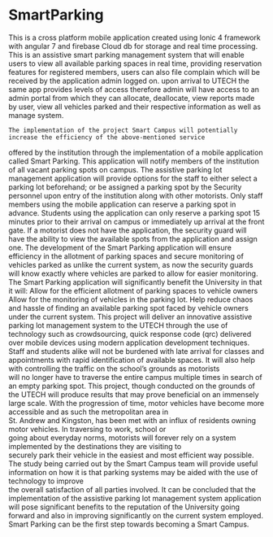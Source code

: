 # SmartParking
This is a cross platform mobile application created using Ionic 4 framework with angular 7 and firebase Cloud db for storage and real time processing. This is an assistive smart parking management system that will enable users to view all available parking spaces in real time, providing reservation features for registered members, users can also file complain which will be received by the application admin logged on. upon arrival to UTECH the same app provides levels of access therefore admin will have access to an admin portal from which they can allocate, deallocate, view reports made by user, view all vehicles parked and their respective information as well as manage system.

	The implementation of the project Smart Campus will potentially increase the efficiency of the above-mentioned service 
  offered by the institution through the implementation of a mobile application called Smart Parking. This application 
  will notify members of the institution of all vacant parking spots on campus.  The assistive parking lot management 
  application will provide options for the staff to either select a parking lot beforehand; or be assigned a parking
  spot by the Security personnel upon entry of the institution along with other motorists.  Only staff members using the
  mobile application can reserve a parking spot in advance. Students using the application can only reserve a parking spot
  15 minutes prior to their arrival on campus or immediately up arrival at the front gate. If a motorist does not have the 
  application, the security guard will have the ability to view the available spots from the application and assign one. 
  The development of the Smart Parking application will ensure efficiency in the allotment of parking spaces and secure 
  monitoring of vehicles parked as unlike the current system, as now the security guards will know exactly where vehicles 
  are parked to allow for easier monitoring.
  The Smart Parking application will significantly benefit the University in that it will:
    Allow for the efficient allotment of parking spaces to vehicle owners
    Allow for the monitoring of vehicles in the parking lot.
    Help reduce chaos and hassle of finding an available parking spot faced by vehicle owners under the current system.
  This project will deliver an innovative assistive parking lot management system to the UTECH through the use of technology 
  such as crowdsourcing, quick response code (qrc) delivered over mobile devices using modern application development 
  techniques.  Staff and students alike will not be burdened with late arrival for classes and appointments with rapid 
  identification of available spaces. It will also help with controlling the traffic on the school’s grounds as motorists  
  will no longer have to traverse the entire campus multiple times in search of an empty parking spot. 
  This project, though conducted on the grounds of the UTECH will produce results that may prove beneficial on an immensely  
  large scale. With the progression of time, motor vehicles have become more accessible and as such the metropolitan area in  
  St. Andrew and Kingston, has been met with an influx of residents owning motor vehicles.  In traversing to work, school or  
  going about everyday norms, motorists will forever rely on a system implemented by the destinations they are visiting to  
  securely park their vehicle in the easiest and most efficient way possible.  The study being carried out by the Smart Campus 
  team will provide useful information on how it is that parking systems may be aided with the use of technology to improve  
  the overall satisfaction of all parties involved. It can be concluded that the implementation of the assistive parking lot 
  management system application will pose significant benefits to the reputation of the University going forward and also in 
  improving significantly on the current system employed. Smart Parking can be the first step towards becoming a Smart Campus. 
  
